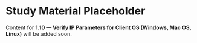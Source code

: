 # Study Material Placeholder

Content for **1.10 — Verify IP Parameters for Client OS (Windows, Mac OS, Linux)** will be added soon.
